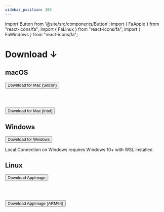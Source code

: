 ```yaml
---
sidebar_position: 200
---
```


import Button from '@site/src/components/Button';
import { FaApple } from "react-icons/fa";
import { FaLinux } from "react-icons/fa";
import { FaWindows } from "react-icons/fa";

# Download ↓

## <FaApple /> macOS

<a href="https://github.com/transformerlab/transformerlab-app/releases/download/v0.3.8/Transformer-Lab-0.3.8-arm64.dmg">
  <Button>Download for <FaApple /> Mac (Silicon)</Button>
  </a>

<br/><br/>

<a href="https://github.com/transformerlab/transformerlab-app/releases/download/v0.3.8/Transformer-Lab-0.3.8.dmg">
  <Button>Download for <FaApple /> Mac (Intel)</Button>
  </a>

## <FaWindows/> Windows

<a href="https://github.com/transformerlab/transformerlab-app/releases/download/v0.3.8/Transformer-Lab-Setup-0.3.8.exe">
  <Button>Download for <FaWindows /> Windows</Button>
  </a>

<br/>

Local Connection on Windows requires Windows 10+ with WSL installed.

## <FaLinux/> Linux

<a href="https://github.com/transformerlab/transformerlab-app/releases/download/v0.3.8/Transformer-Lab-0.3.8.AppImage">
  <Button>Download AppImage</Button>
  </a>

<br/><br/>

<a href="https://github.com/transformerlab/transformerlab-app/releases/download/v0.3.8/Transformer-Lab-0.3.8-arm64.AppImage">
  <Button>Download AppImage (ARM64)</Button>
  </a>
